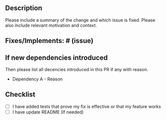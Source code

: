 ## Description

Please include a summary of the change and which issue is fixed. Please also include relevant motivation and context.

## Fixes/Implements: # (issue)

## If new dependencies introduced
Then please list all decencies introduced in this PR if any with reason.
-   Dependency A - Reason

## Checklist

-   [ ] I have added tests that prove my fix is effective or that my feature works
-   [ ] I have update README (If needed)
